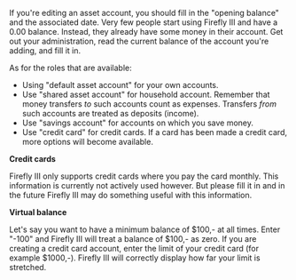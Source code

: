 If you're editing an asset account, you should fill in the "opening balance" and the associated date. Very few people start using Firefly III and have a 0.00 balance. Instead, they already have some money in their account. Get out your administration, read the current balance of the account you're adding, and fill it in.

As for the roles that are available:

- Using "default asset account" for your own accounts.
- Use "shared asset account" for household account. Remember that money transfers *to* such accounts count as expenses. Transfers *from* such accounts are treated as deposits (income).
- Use "savings account" for accounts on which you save money.
- Use "credit card" for credit cards. If a card has been made a credit card, more options will become available.

**Credit cards**

Firefly III only supports credit cards where you pay the card monthly. This information is currently not actively used however. But please fill it in and in the future Firefly III may do something useful with this information.

**Virtual balance**

Let's say you want to have a minimum balance of $100,- at all times. Enter "-100" and Firefly III will treat a balance of $100,- as zero. If you are creating a credit card account, enter the limit of your credit card (for example $1000,-). Firefly III will correctly display how far your limit is stretched.